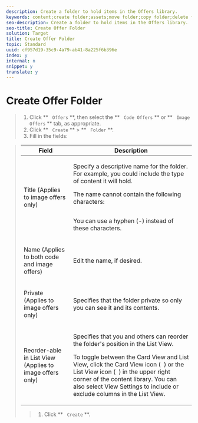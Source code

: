```yaml
---
description: Create a folder to hold items in the Offers library.
keywords: content;create folder;assets;move folder;copy folder;delete folder;download folder;folder
seo-description: Create a folder to hold items in the Offers library.
seo-title: Create Offer Folder
solution: Target
title: Create Offer Folder
topic: Standard
uuid: cf957d19-35c9-4a79-ab41-8a225f6b396e
index: y
internal: n
snippet: y
translate: y
---
```


# Create Offer Folder


>1. Click ** ` Offers` **, then select the ** ` Code Offers` ** or ** ` Image Offers` ** tab, as appropriate.
>1. Click ** ` Create` ** > ** ` Folder` **.
>1. Fill in the fields:


>    <table id="table_363A1AC11C4143749C2E265A93F3B146"> 
 <thead> 
  <tr> 
   <th colname="col1" class="entry"> Field </th> 
   <th colname="col2" class="entry"> Description </th> 
  </tr> 
 </thead>
 <tbody> 
  <tr> 
   <td colname="col1"> <p>Title (Applies to image offers only)</p> </td> 
   <td colname="col2"> <p>Specify a descriptive name for the folder. For example, you could include the type of content it will hold.</p> <p>The name cannot contain the following characters:</p> <p>  </p>
    <table id="table_CBE0B2CA9590435DBEC1EACE0780D48B">  
    </table> <p>You can use a hyphen (-) instead of these characters.</p> </td> 
  </tr> 
  <tr> 
   <td colname="col1"> <p>Name (Applies to both code and image offers)</p> </td> 
   <td colname="col2"> <p>Edit the name, if desired.</p> </td> 
  </tr> 
  <tr> 
   <td colname="col1"> <p>Private (Applies to image offers only)</p> </td> 
   <td colname="col2"> <p>Specifies that the folder private so only you can see it and its contents.</p> </td> 
  </tr> 
  <tr> 
   <td colname="col1"> <p>Reorder-able in List View (Applies to image offers only)</p> </td> 
   <td colname="col2"> <p>Specifies that you and others can reorder the folder's position in the List View.</p> <p>To toggle between the Card View and List View, click the Card View icon ( <img href="graphics/icon_card_view.png" id="image_51ABE05ED3F44080ACF9030848E22593" /> ) or the List View icon ( <img href="graphics/icon_list_view.png" id="image_4F40A7CFCB64420B839565DBB21C7002" /> ) in the upper right corner of the content library. You can also select <span class="wintitle"> View Settings </span> to include or exclude columns in the List View. </p> </td> 
  </tr> 
 </tbody> 
</table>

>1. Click ** ` Create` **.
